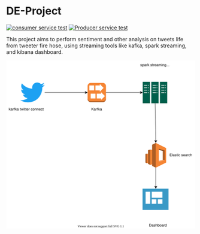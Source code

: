 # DE-Project
[![consumer service test](https://github.com/buddiex/DE-Project/actions/workflows/consumer-test.yml/badge.svg)](https://github.com/buddiex/DE-Project/actions/workflows/consumer-test.yml)
[![Producer service test](https://github.com/buddiex/DE-Project/actions/workflows/producer-test.yml/badge.svg)](https://github.com/buddiex/DE-Project/actions/workflows/producer-test.yml)

This project aims to perform sentiment and other analysis on tweets life from tweeter fire hose, using streaming tools like kafka, spark streaming, and kibana dashboard.

![Desgin diagram](images/design.drawio.svg)